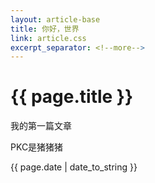 ```yaml
---
layout: article-base
title: 你好，世界
link: article.css
excerpt_separator: <!--more-->
---
```

<h1>{{ page.title }}</h1>
<p>我的第一篇文章</p>
<!--more-->
<p>PKC是猪猪猪</p>
<p>{{ page.date | date_to_string }}</p>
